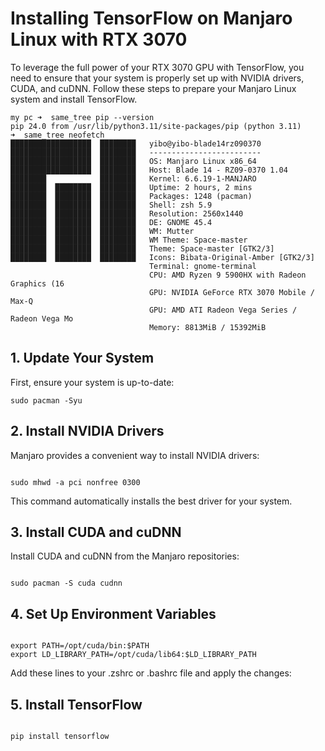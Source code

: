 # Installing TensorFlow on Manjaro Linux with RTX 3070
To leverage the full power of your RTX 3070 GPU with TensorFlow, you need to ensure that your system is properly set up with NVIDIA drivers, CUDA, and cuDNN. Follow these steps to prepare your Manjaro Linux system and install TensorFlow.
```
my pc ➜  same_tree pip --version 
pip 24.0 from /usr/lib/python3.11/site-packages/pip (python 3.11)
➜  same_tree neofetch  
██████████████████  ████████   yibo@yibo-blade14rz090370 
██████████████████  ████████   ------------------------- 
██████████████████  ████████   OS: Manjaro Linux x86_64 
██████████████████  ████████   Host: Blade 14 - RZ09-0370 1.04 
████████            ████████   Kernel: 6.6.19-1-MANJARO 
████████  ████████  ████████   Uptime: 2 hours, 2 mins 
████████  ████████  ████████   Packages: 1248 (pacman) 
████████  ████████  ████████   Shell: zsh 5.9 
████████  ████████  ████████   Resolution: 2560x1440 
████████  ████████  ████████   DE: GNOME 45.4 
████████  ████████  ████████   WM: Mutter 
████████  ████████  ████████   WM Theme: Space-master 
████████  ████████  ████████   Theme: Space-master [GTK2/3] 
████████  ████████  ████████   Icons: Bibata-Original-Amber [GTK2/3] 
                               Terminal: gnome-terminal 
                               CPU: AMD Ryzen 9 5900HX with Radeon Graphics (16 
                               GPU: NVIDIA GeForce RTX 3070 Mobile / Max-Q 
                               GPU: AMD ATI Radeon Vega Series / Radeon Vega Mo 
                               Memory: 8813MiB / 15392MiB 
```
## 1. Update Your System
First, ensure your system is up-to-date:
```shell
sudo pacman -Syu
```

## 2. Install NVIDIA Drivers
Manjaro provides a convenient way to install NVIDIA drivers:
```shell

sudo mhwd -a pci nonfree 0300
```
This command automatically installs the best driver for your system.

## 3. Install CUDA and cuDNN
Install CUDA and cuDNN from the Manjaro repositories:
```shell

sudo pacman -S cuda cudnn
```
## 4. Set Up Environment Variables

```

export PATH=/opt/cuda/bin:$PATH
export LD_LIBRARY_PATH=/opt/cuda/lib64:$LD_LIBRARY_PATH

```
Add these lines to your .zshrc or .bashrc file and apply the changes:

## 5. Install TensorFlow
```

pip install tensorflow
```


